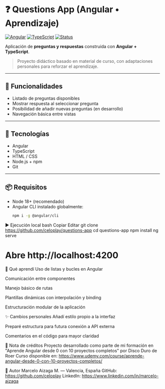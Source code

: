 # ❓ Questions App (Angular • Aprendizaje)

[![Angular](https://img.shields.io/badge/Angular-Framework-red)]()
[![TypeScript](https://img.shields.io/badge/TypeScript-Language-blue)]()
[![Status](https://img.shields.io/badge/Status-Active-brightgreen)]()

Aplicación de **preguntas y respuestas** construida con **Angular + TypeScript**.  
> Proyecto didáctico basado en material de curso, con adaptaciones personales para reforzar el aprendizaje.

---

## 🚀 Funcionalidades
- Listado de preguntas disponibles
- Mostrar respuesta al seleccionar pregunta
- Posibilidad de añadir nuevas preguntas (en desarrollo)
- Navegación básica entre vistas

---

## 🧰 Tecnologías
- Angular
- TypeScript
- HTML / CSS
- Node.js + npm
- Git

---

## 📦 Requisitos
- Node 18+ (recomendado)
- Angular CLI instalado globalmente:
  ```bash
  npm i -g @angular/cli
▶️ Ejecución local
bash
Copiar
Editar
git clone https://github.com/celoplay/questions-app
cd questions-app
npm install
ng serve
# Abre http://localhost:4200
🧠 Qué aprendí
Uso de listas y bucles en Angular

Comunicación entre componentes

Manejo básico de rutas

Plantillas dinámicas con interpolación y binding

Estructuración modular de la aplicación

✨ Cambios personales
Añadí estilo propio a la interfaz

Preparé estructura para futura conexión a API externa

Comentarios en el código para mayor claridad

📝 Nota de créditos
Proyecto desarrollado como parte de mi formación en "Aprende Angular desde 0 con 10 proyectos completos" por Disco Duro de Roer
Curso disponible en: https://www.udemy.com/course/aprende-angular-desde-0-con-10-proyectos-completos/

👤 Autor
Marcelo Aizaga M. — Valencia, España
GitHub: https://github.com/celoplay
LinkedIn: https://www.linkedin.com/in/marcelo-aizaga
